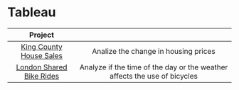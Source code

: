 # Tableau

| Project  |  |
| :---: | :---: |
| [King County House Sales](https://github.com/MCDC172/DS-Journey/tree/main/Data-Visualization/Tableau/HouseSales)  |  Analize the change in housing prices  |
| [London Shared Bike Rides](https://github.com/MCDC172/DS-Journey/tree/main/Data-Visualization/Tableau/London-bikes)  | Analyze if the time of the day or the weather affects the use of bicycles  |

